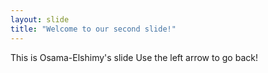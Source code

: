 ```yaml
---
layout: slide
title: "Welcome to our second slide!"
---
```

This is Osama-Elshimy's slide
Use the left arrow to go back!